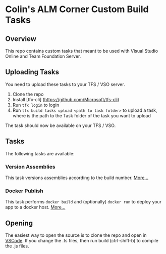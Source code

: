 # Colin's ALM Corner Custom Build Tasks

## Overview
This repo contains custom tasks that meant to be used with Visual Studio Online and Team Foundation Server.

## Uploading Tasks
You need to upload these tasks to your TFS / VSO server.

1. Clone the repo
2. Install [tfx-cli] (https://github.com/Microsoft/tfs-cli)
3. Run `tfx login` to login
4. Run `tfx build tasks upload <path to task folder>` to upload a task, where <path to task folder> is the path to the Task folder of the task you want to upload

The task should now be available on your TFS / VSO.

## Tasks
The following tasks are available:

### Version Assemblies
This task versions assemblies according to the build number. [More...](./Tasks/VersionAssemblies)

### Docker Publish
This task performs `docker build` and (optionally) `docker run` to deploy your app to a docker host. [More...](./Tasks/DockerPublish)

## Opening
The easiest way to open the source is to clone the repo and open in [VSCode](https://code.visualstudio.com/). If you change the .ts files, then run build (ctrl-shift-b) to compile the .js files.